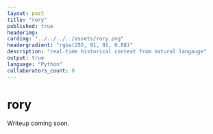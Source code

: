 ```yaml
---
layout: post
title: "rory"
published: true
headerimg: 
cardimg: "../../../../assets/rory.png"
headergradient: "rgba(255, 91, 91, 0.88)"
description: "real-time historical context from natural langauge"
output: true
language: "Python"
collaborators_count: 0
---
```


# rory

Writeup coming soon.